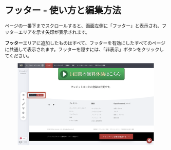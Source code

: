 # フッター - 使い方と編集方法

ページの一番下までスクロールすると、画面左側に「フッター」と表示され、フッターエリアを示す矢印が表示されます。

**フッター**エリアに追加したものはすべて、フッターを有効にしたすべてのページに共通して表示されます。フッターを隠すには、「非表示」ボタンをクリックしてください。

<figure><img src="../../.gitbook/assets/footer_ob.png" alt=""><figcaption></figcaption></figure>
